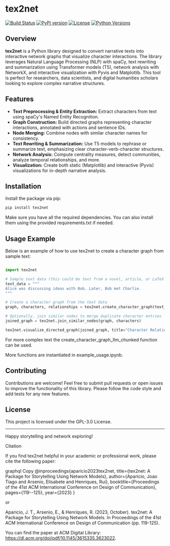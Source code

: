 # tex2net

[![Build Status](https://img.shields.io/github/actions/workflow/status/jtaca/tex2net/python-package.yml?branch=main)](https://github.com/jtaca/tex2net/actions)
[![PyPI version](https://img.shields.io/pypi/v/tex2net)](https://pypi.org/project/tex2net)
[![License](https://img.shields.io/github/license/jtaca/tex2net)](LICENSE)
[![Python Versions](https://img.shields.io/pypi/pyversions/tex2net)](https://pypi.org/project/tex2net)

## Overview

**tex2net** is a Python library designed to convert narrative texts into interactive network graphs that visualize character interactions. The library leverages Natural Language Processing (NLP) with spaCy, text rewriting and summarization using Transformer models (T5), network analysis with NetworkX, and interactive visualization with Pyvis and Matplotlib. This tool is perfect for researchers, data scientists, and digital humanities scholars looking to explore complex narrative structures.

## Features

- **Text Preprocessing & Entity Extraction:** Extract characters from text using spaCy's Named Entity Recognition.
- **Graph Construction:** Build directed graphs representing character interactions, annotated with actions and sentence IDs.
- **Node Merging:** Combine nodes with similar character names for consistency.
- **Text Rewriting & Summarization:** Use T5 models to rephrase or summarize text, emphasizing clear character-verb-character structures.
- **Network Analysis:** Compute centrality measures, detect communities, analyze temporal relationships, and more.
- **Visualization:** Create both static (Matplotlib) and interactive (Pyvis) visualizations for in-depth narrative analysis.

## Installation

Install the package via pip:

```bash
pip install tex2net

```

Make sure you have all the required dependencies. You can also install them using the provided requirements.txt if needed.


## Usage Example

Below is an example of how to use tex2net to create a character graph from sample text:

```python

import tex2net

# Sample text data (this could be text from a novel, article, or LaTeX file)
text_data = """
Alice was discussing ideas with Bob. Later, Bob met Charlie.
"""

# Create a character graph from the text data
graph, characters, relationships = tex2net.create_character_graph(text_data)

# Optionally, join similar nodes to merge duplicate character entries
joined_graph = tex2net.join_similar_nodes(graph, characters)

tex2net.visualize_directed_graph(joined_graph, title="Character Relationships Directed Graph")


```
For more complex text the create_character_graph_llm_chunked function can be used.



More functions are instantiated in example_usage.ipynb.


## Contributing

Contributions are welcome! Feel free to submit pull requests or open issues to improve the functionality of this library. Please follow the code style and add tests for any new features.

## License

This project is licensed under the GPL-3.0 License.

---

Happy storytelling and network exploring!

Citation

If you find tex2net helpful in your academic or professional work, please cite the following paper:

graphql
Copy
@inproceedings{aparicio2023tex2net,
  title={tex2net: A Package for Storytelling Using Network Models},
  author={Aparicio, Joao Tiago and Arsenio, Elisabete and Henriques, Rui},
  booktitle={Proceedings of the 41st ACM International Conference on Design of Communication},
  pages={119--125},
  year={2023}
}

or 

Aparicio, J. T., Arsenio, E., & Henriques, R. (2023, October). tex2net: A Package for Storytelling Using Network Models. In Proceedings of the 41st ACM International Conference on Design of Communication (pp. 119-125).

You can find the paper at ACM Digital Library: https://dl.acm.org/doi/pdf/10.1145/3615335.3623022.



